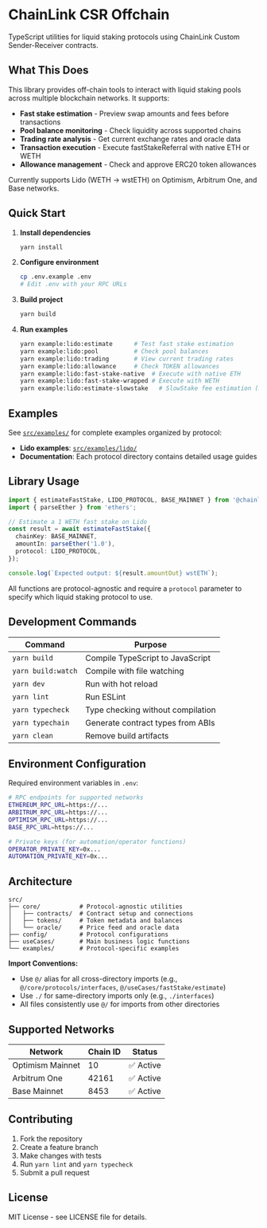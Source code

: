 # ChainLink CSR Offchain

TypeScript utilities for liquid staking protocols using ChainLink Custom Sender-Receiver contracts.

## What This Does

This library provides off-chain tools to interact with liquid staking pools across multiple blockchain networks. It supports:

- **Fast stake estimation** - Preview swap amounts and fees before transactions
- **Pool balance monitoring** - Check liquidity across supported chains
- **Trading rate analysis** - Get current exchange rates and oracle data
- **Transaction execution** - Execute fastStakeReferral with native ETH or WETH
- **Allowance management** - Check and approve ERC20 token allowances

Currently supports Lido (WETH → wstETH) on Optimism, Arbitrum One, and Base networks.

## Quick Start

1. **Install dependencies**

   ```bash
   yarn install
   ```

2. **Configure environment**

   ```bash
   cp .env.example .env
   # Edit .env with your RPC URLs
   ```

3. **Build project**

   ```bash
   yarn build
   ```

4. **Run examples**
   ```bash
   yarn example:lido:estimate      # Test fast stake estimation
   yarn example:lido:pool          # Check pool balances
   yarn example:lido:trading       # View current trading rates
   yarn example:lido:allowance     # Check TOKEN allowances
   yarn example:lido:fast-stake-native  # Execute with native ETH
   yarn example:lido:fast-stake-wrapped # Execute with WETH
   yarn example:lido:estimate-slowstake   # SlowStake fee estimation (multi-chain)
   ```

## Examples

See [`src/examples/`](src/examples/) for complete examples organized by protocol:

- **Lido examples**: [`src/examples/lido/`](src/examples/lido/)
- **Documentation**: Each protocol directory contains detailed usage guides

## Library Usage

```typescript
import { estimateFastStake, LIDO_PROTOCOL, BASE_MAINNET } from '@chainlink/csr-offchain';
import { parseEther } from 'ethers';

// Estimate a 1 WETH fast stake on Lido
const result = await estimateFastStake({
  chainKey: BASE_MAINNET,
  amountIn: parseEther('1.0'),
  protocol: LIDO_PROTOCOL,
});

console.log(`Expected output: ${result.amountOut} wstETH`);
```

All functions are protocol-agnostic and require a `protocol` parameter to specify which liquid staking protocol to use.

## Development Commands

| Command            | Purpose                           |
| ------------------ | --------------------------------- |
| `yarn build`       | Compile TypeScript to JavaScript  |
| `yarn build:watch` | Compile with file watching        |
| `yarn dev`         | Run with hot reload               |
| `yarn lint`        | Run ESLint                        |
| `yarn typecheck`   | Type checking without compilation |
| `yarn typechain`   | Generate contract types from ABIs |
| `yarn clean`       | Remove build artifacts            |

## Environment Configuration

Required environment variables in `.env`:

```bash
# RPC endpoints for supported networks
ETHEREUM_RPC_URL=https://...
ARBITRUM_RPC_URL=https://...
OPTIMISM_RPC_URL=https://...
BASE_RPC_URL=https://...

# Private keys (for automation/operator functions)
OPERATOR_PRIVATE_KEY=0x...
AUTOMATION_PRIVATE_KEY=0x...
```

## Architecture

```
src/
├── core/           # Protocol-agnostic utilities
│   ├── contracts/  # Contract setup and connections
│   ├── tokens/     # Token metadata and balances
│   └── oracle/     # Price feed and oracle data
├── config/         # Protocol configurations
├── useCases/       # Main business logic functions
└── examples/       # Protocol-specific examples
```

**Import Conventions:**

- Use `@/` alias for all cross-directory imports (e.g., `@/core/protocols/interfaces`, `@/useCases/fastStake/estimate`)
- Use `./` for same-directory imports only (e.g., `./interfaces`)
- All files consistently use `@/` for imports from other directories

## Supported Networks

| Network          | Chain ID | Status    |
| ---------------- | -------- | --------- |
| Optimism Mainnet | 10       | ✅ Active |
| Arbitrum One     | 42161    | ✅ Active |
| Base Mainnet     | 8453     | ✅ Active |

## Contributing

1. Fork the repository
2. Create a feature branch
3. Make changes with tests
4. Run `yarn lint` and `yarn typecheck`
5. Submit a pull request

## License

MIT License - see LICENSE file for details.

